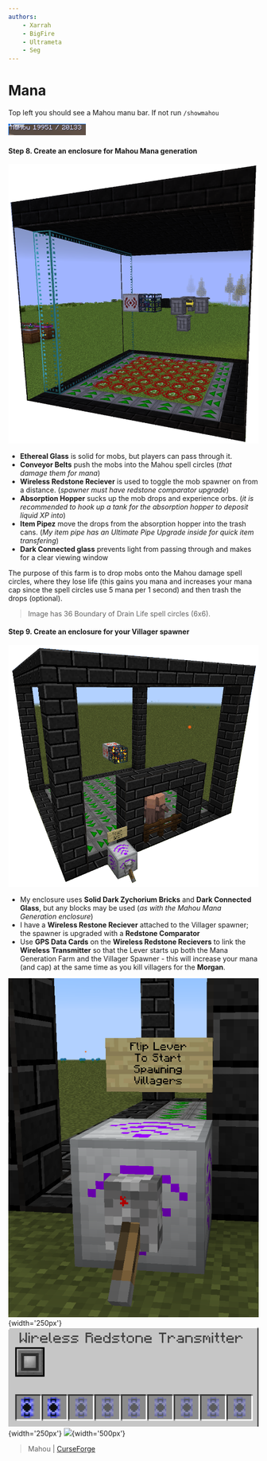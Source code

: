 ```yaml
---
authors:
    - Xarrah
    - BigFire
    - Ultrameta
    - Seg
---
```


# Mana

Top left you should see a Mahou manu bar. If not run `/showmahou`

![](img/127vopGnf12Xa6bQ7tU2quKDkCOf68lx7RyDFo6KT.png)

#### Step 8. Create an enclosure for Mahou Mana generation

![](img/1Sg7JiGC6iHV9_Ja5f698ehL2pRdceF7CUqcMVst5.png)

- **Ethereal Glass** is solid for mobs, but players can pass through it.
- **Conveyor Belts** push the mobs into the Mahou spell circles (_that damage them for mana_)
- **Wireless Redstone Reciever** is used to toggle the mob spawner on from a distance. (_spawner must have redstone comparator upgrade_)
- **Absorption Hopper** sucks up the mob drops and experience orbs. (_it is recommended to hook up a tank for the absorption hopper to deposit liquid XP into_)
- **Item Pipez** move the drops from the absorption hopper into the trash cans. (_My item pipe has an Ultimate Pipe Upgrade inside for quick item transfering_)
- **Dark Connected glass** prevents light from passing through and makes for a clear viewing window

The purpose of this farm is to drop mobs onto the Mahou damage spell circles, where they lose life (this gains you mana and increases your mana cap since the spell circles use 5 mana per 1 second) and then trash the drops (optional).

> Image has 36 Boundary of Drain Life spell circles (6x6).

#### Step 9. Create an enclosure for your Villager spawner

![](img/1NtrSEJVLXi_R1XW155MrPyNVsOj7C5kREkjjfL0G.png)

- My enclosure uses **Solid Dark Zychorium Bricks** and **Dark Connected Glass**, but any blocks may be used (_as with the Mahou Mana Generation enclosure_)
- I have a **Wireless Restone Reciever** attached to the Villager spawner; the spawner is upgraded with a **Redstone Comparator**
- Use **GPS Data Cards** on the **Wireless Redstone Recievers** to link the **Wireless Transmitter** so that the Lever starts up both the Mana Generation Farm and the Villager Spawner - this will increase your mana (and cap) at the same time as you kill villagers for the **Morgan**.

![](img/1CP54rPMv94wjyIR6dZxejKm4neMghKTYaHrb6VvJ.png){width='250px'}
![](img/1Z1ogeC-eRLk6bVe8WAYXIst6suj6MziMEdslTcDB.png){width='250px'}
![](https://i.imgur.com/hJhtVT8.gif){width='500px'}


> Mahou | [CurseForge](https://legacy.curseforge.com/minecraft/mc-mods/mahou-tsukai)